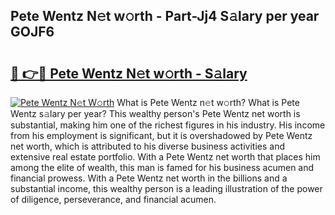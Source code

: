 ## Pete Wentz N𝚎t w𝚘rth - Part-Jj4 S𝚊lary per year GOJF6

# <h2><a href="http://gc4kmjy.nevu.top/?p=Pete+Wentz">🔗 👉🔴 Pete Wentz N𝚎t w𝚘rth - S𝚊lary</a></h2>

[![Pete Wentz N𝚎t W𝚘rth](https://i.imgur.com/Oavwk0R.jpeg)](http://gc4kmjy.nevu.top/?p=Pete+Wentz)
What is Pete Wentz n𝚎t w𝚘rth? What is Pete Wentz s𝚊lary per year?
This wealthy person's Pete Wentz net worth is substantial, making him one of the richest figures in his industry. His income from his employment is significant, but it is overshadowed by Pete Wentz net worth, which is attributed to his diverse business activities and extensive real estate portfolio. With a Pete Wentz net worth that places him among the elite of wealth, this man is famed for his business acumen and financial prowess. With a Pete Wentz net worth in the billions and a substantial income, this wealthy person is a leading illustration of the power of diligence, perseverance, and financial acumen.
